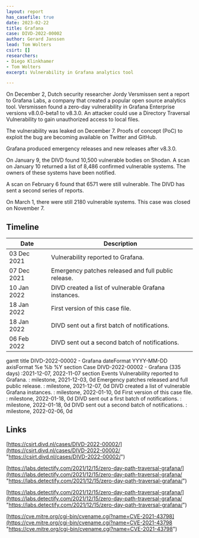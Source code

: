 ```yaml
---
layout: report
has_casefile: true
date: 2023-02-22
title: Grafana
case: DIVD-2022-00002
author: Gerard Janssen
lead: Tom Wolters
csirt: []
researchers:
- Diego Klinkhamer
- Tom Wolters
excerpt: Vulnerability in Grafana analytics tool

---
```

On December 2, Dutch security researcher Jordy Versmissen sent a report to Grafana Labs, a company that created a popular open source analytics tool. Versmissen found a zero-day vulnerability in Grafana Enterprise versions v8.0.0-beta1 to v8.3.0. An attacker could use a Directory Traversal Vulnerability to gain unauthorized access to local files.

The vulnerability was leaked on December 7. Proofs of concept (PoC) to exploit the bug are becoming available on Twitter and GitHub.

Grafana produced emergency releases and new releases after v8.3.0.

On January 9, the DIVD found 10,500 vulnerable bodies on Shodan. A scan on January 10 returned a list of 8,486 confirmed vulnerable systems. The owners of these systems have been notified.

A scan on February 6 found that 6571 were still vulnerable. The DIVD has sent a second series of reports.

On March 1, there were still 2180 vulnerable systems. This case was closed on November 7.


## **Timeline**

| Date | Description |
| --- | --- |
| 03 Dec 2021 | Vulnerability reported to Grafana. |
| 07 Dec 2021 | Emergency patches released and full public release. |
| 10 Jan 2022 | DIVD created a list of vulnerable Grafana instances. |
| 18 Jan 2022 | First version of this case file. |
| 18 Jan 2022 | DIVD sent out a first batch of notifications. |
| 06 Feb 2022 | DIVD sent out a second batch of notifications. |

<div class="mermaid">
gantt
title DIVD-2022-00002 - Grafana
dateFormat  YYYY-MM-DD
axisFormat  %e %b %Y
section Case
DIVD-2022-00002 - Grafana (335 days)            :2021-12-07, 2022-11-07
section Events
Vulnerability reported to Grafana. :  milestone, 2021-12-03, 0d
Emergency patches released and full public release. :  milestone, 2021-12-07, 0d
DIVD created a list of vulnerable Grafana instances. :  milestone, 2022-01-10, 0d
First version of this case file. :  milestone, 2022-01-18, 0d
DIVD sent out a first batch of notifications. :  milestone, 2022-01-18, 0d
DIVD sent out a second batch of notifications. :  milestone, 2022-02-06, 0d
</div>

## **Links**

[https://csirt.divd.nl/cases/DIVD-2022-00002/](https://csirt.divd.nl/cases/DIVD-2022-00002/ "https://csirt.divd.nl/cases/DIVD-2022-00002/")

[https://labs.detectify.com/2021/12/15/zero-day-path-traversal-grafana/](https://labs.detectify.com/2021/12/15/zero-day-path-traversal-grafana/ "https://labs.detectify.com/2021/12/15/zero-day-path-traversal-grafana/")

[https://labs.detectify.com/2021/12/15/zero-day-path-traversal-grafana/](https://labs.detectify.com/2021/12/15/zero-day-path-traversal-grafana/ "https://labs.detectify.com/2021/12/15/zero-day-path-traversal-grafana/")

[https://cve.mitre.org/cgi-bin/cvename.cgi?name=CVE-2021-43798](https://cve.mitre.org/cgi-bin/cvename.cgi?name=CVE-2021-43798 "https://cve.mitre.org/cgi-bin/cvename.cgi?name=CVE-2021-43798")